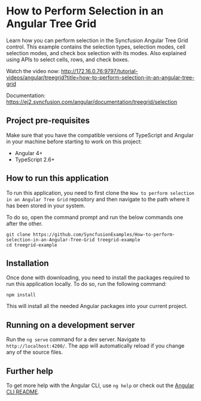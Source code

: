 # How to Perform Selection in an Angular Tree Grid

Learn how you can perform selection in the Syncfusion Angular Tree Grid control. This example contains the selection types, selection modes, cell selection modes, and check box selection with its modes. Also explained using APIs to select cells, rows, and check boxes.

Watch the video now: http://172.16.0.76:9797/tutorial-videos/angular/treegrid?title=how-to-perform-selection-in-an-angular-tree-grid

Documentation: https://ej2.syncfusion.com/angular/documentation/treegrid/selection


## Project pre-requisites
Make sure that you have the compatible versions of TypeScript and Angular in your machine before starting to work on this project:
* Angular 4+
* TypeScript 2.6+

## How to run this application
To run this application, you need to first clone the `How to perform selection in an Angular Tree Grid` repository and then navigate to the path where it has been stored in your system.

To do so, open the command prompt and run the below commands one after the other.

```
git clone https://github.com/SyncfusionExamples/How-to-perform-selection-in-an-Angular-Tree-Grid treegrid-example
cd treegrid-example
```

## Installation
Once done with downloading, you need to install the packages required to run this application locally. To do so, run the following command:

```
npm install
```
This will install all the needed Angular packages into your current project.

## Running on a development server
Run the `ng serve` command for a dev server. Navigate to `http://localhost:4200/`. The app will automatically reload if you change any of the source files.

## Further help

To get more help with the Angular CLI, use `ng help` or check out the [Angular CLI README](https://github.com/angular/angular-cli/blob/master/README.md).
